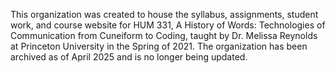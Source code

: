 This organization was created to house the syllabus, assignments, student work, and course website for HUM 331, A History of Words: Technologies of Communication from Cuneiform to Coding, taught by Dr. Melissa Reynolds at Princeton University in the Spring of 2021. 
The organization has been archived as of April 2025 and is no longer being updated.
